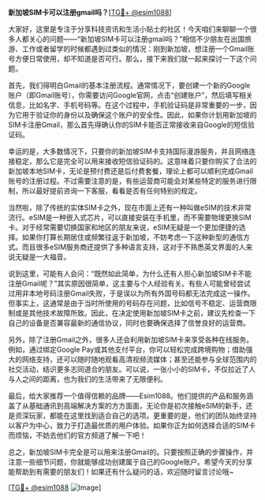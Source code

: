 **新加坡SIM卡可以注册gmail吗？**[[TG💪+ @esim1088](https://t.me/s/esim1088)]

大家好，这里是专注于分享科技资讯和生活小贴士的社区！今天咱们来聊聊一个很多人都关心的问题——“新加坡SIM卡可以注册gmail吗？”相信不少朋友在出国旅游、工作或者留学的时候都遇到过类似的情况：刚到新加坡，想注册一个Gmail账号方便日常使用，却不知道是否可行。那么，接下来我们就一起来探讨一下这个问题。

首先，我们得明白Gmail的基本注册流程。通常情况下，要创建一个新的Google账户（即Gmail账号），你需要访问Google官网，点击“创建账户”，然后填写相关信息，比如名字、手机号码等。在这个过程中，手机验证码是非常重要的一步，因为它用于验证你的身份以及确保这个账户的安全性。因此，如果你计划用新加坡的SIM卡注册Gmail，那么首先得确认你的SIM卡能否正常接收来自Google的短信验证码。

幸运的是，大多数情况下，只要你的新加坡SIM卡支持国际漫游服务，并且网络连接稳定，那么它是完全可以用来接收短信验证码的。这意味着只要你购买了合法的新加坡本地SIM卡，无论是预付费还是后付费套餐，理论上都可以顺利完成Gmail账号的注册过程。不过需要注意的是，有些运营商可能会对某些特定的服务进行限制，所以最好提前咨询一下客服，看看是否有任何特别的规定。

当然啦，除了传统的实体SIM卡之外，现在市面上还有一种叫做eSIM的技术非常流行。eSIM是一种嵌入式芯片，可以直接安装在手机里，而不需要物理更换SIM卡。对于经常需要切换国家和地区的朋友来说，eSIM无疑是一个更加便捷的选择。如果你打算长期居住或频繁往返于新加坡，不妨考虑一下这种新型的通信方式。而且很多eSIM服务商还提供了多种语言支持，这对于不熟悉英文界面的人来说无疑是一大福音。

说到这里，可能有人会问：“既然如此简单，为什么还有人担心新加坡SIM卡不能注册Gmail呢？”其实原因很简单，这主要与个人经验有关。有些人可能曾经尝试过用非本地号码注册Gmail失败，于是误以为所有外国号码都无法完成这一操作。但事实上，这通常是由于当时所使用的号码存在问题，比如信号不稳定、运营商限制或是其他技术故障所致。因此，在决定使用新加坡SIM卡之前，建议先检查一下自己的设备是否兼容最新的通信协议，同时也要确保选择了信誉良好的运营商。

另外，除了注册Gmail之外，很多人还会利用新加坡SIM卡来享受各种在线服务。例如，通过绑定Google Pay或其他支付平台，你可以轻松完成跨境购物；借助强大的网络支持，还可以随时随地观看高清视频流媒体；甚至还能参与全球范围内的社交活动，结识更多志同道合的朋友。可以说，一张小小的SIM卡，不仅拉近了人与人之间的距离，也为我们的生活带来了无限便利。

最后，给大家推荐一个值得信赖的品牌——Esim1088。他们提供的产品和服务涵盖了从基础通讯到高端解决方案的方方面面，无论你是初次接触eSIM的新手，还是资深玩家，都能在这里找到适合自己的选项。更重要的是，他们的团队始终坚持以客户为中心，致力于打造最优质的用户体验。如果你正为如何选择合适的SIM卡而烦恼，不妨去他们的官方频道了解一下吧！

总之，新加坡SIM卡完全是可以用来注册Gmail的。只要按照正确的步骤操作，并注意一些细节问题，你就能够成功创建属于自己的Google账户。希望今天的分享能帮助到有需要的朋友们！如果还有什么疑问的话，欢迎随时留言讨论哦~

[[TG💪+ @esim1088](https://t.me/s/esim1088) ![Image](https://i.postimg.cc/4NQfJmqS/Snipaste-2025-05-13-00-14-12.png)]
